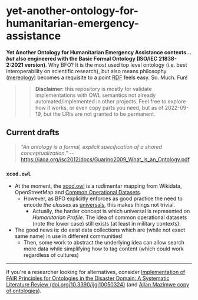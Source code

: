 # yet-another-ontology-for-humanitarian-emergency-assistance
**Yet Another Ontology for Humanitarian Emergency Assistance contexts...**
**_but_ also engineered with the Basic Formal Ontology (ISO/IEC 21838-2:2021 version)**.
Why BFO? It is the most used top level ontology (i.e. best interoperability on scientific research),
but also means philosophy ([mereology](https://en.wikipedia.org/wiki/Mereology)) becomes a requisite to a point [RDF](https://en.wikipedia.org/wiki/Resource_Description_Framework) feels easy. So. Much. Fun!

> > **Disclaimer**: this repository is mostly for validate implementations with OWL semantics not already automated/implemented in other projects.
Feel free to explore how it works, or even copy parts you need, but as of 2022-09-19,
but the URIs are not granted to be permanent.

## Current drafts

> _"An ontology is a formal, explicit specification of a shared conceptualization."_
> -- https://iaoa.org/isc2012/docs/Guarino2009_What_is_an_Ontology.pdf

### `xcod.owl`

- At the moment, the [xcod.owl](xcod.owl) is a rudimentar mapping from Wikidata,
OpenStreetMap and [Common Operational Datasets](https://en.wikipedia.org/wiki/Common_Operational_Datasets).
  - However, as BFO explicitly enforces as good practice the need to encode _the classes_ as [universals](https://www.wikidata.org/wiki/Q3551307), this makes things not trivial.
    - Actually, the harder concept is which universal is represented on _Humanitarian Profile_. The idea of common operational datasets (note the lower case) still exists (at least in military contexts).
- The good news is: do exist data collections which are (while not exact same name) in use in different communities!
  - Then, some work to abstract the underlying idea can allow search more data while simplifying how to tag content (which could work regardless of cultures)

<!--
- Country Country-specific CODs (instead of FODs) labeled on Wikipedia around 2018
  - https://en.wikipedia.org/w/index.php?title=Common_Operational_Datasets&type=revision&diff=850537442&oldid=816439628
-->

<!-- ## Where are the other ontologies? -->

---

If you're a researcher looking for alternatives, consider [Implementation of FAIR Principles for Ontologies in the Disaster Domain: A Systematic Literature Review (doi.org/10.3390/ijgi10050324)](https://doi.org/10.3390/ijgi10050324) (and [Allan Mazimwe copy of ontologies](https://github.com/mazimweal/mazimweal.github.io/tree/master/onto)).